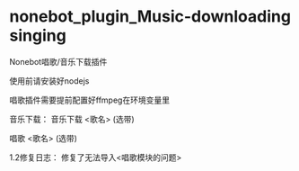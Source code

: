 # nonebot_plugin_Music-downloading singing
Nonebot唱歌/音乐下载插件 

使用前请安装好nodejs

唱歌插件需要提前配置好ffmpeg在环境变量里

音乐下载：
音乐下载 <歌名>  (选带)

唱歌 <歌名> (选带)


1.2修复日志：
修复了无法导入<唱歌模块的问题>

